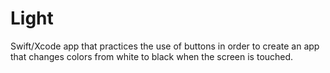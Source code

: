 # Light
Swift/Xcode app that practices the use of buttons in order to create an app that changes colors from white to black when the screen is touched.
